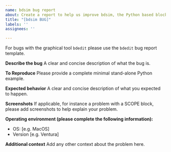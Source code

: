 ```yaml
---
name: bdsim bug report
about: Create a report to help us improve bdsim, the Python based block diagram simulator
title: "[bdsim BUG]"
labels: ''
assignees: ''

---
```


For bugs with the graphical tool `bdedit` please use the `bdedit` bug report template.

**Describe the bug**
A clear and concise description of what the bug is.

**To Reproduce**
Please provide a complete minimal stand-alone Python example.

**Expected behavior**
A clear and concise description of what you expected to happen.

**Screenshots**
If applicable, for instance a problem with a SCOPE block, please add screenshots to help explain your problem.

**Operating environment (please complete the following information):**
 - OS: [e.g. MacOS]
 - Version [e.g. Ventura]

**Additional context**
Add any other context about the problem here.
